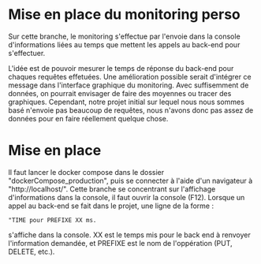 # Mise en place du monitoring perso

Sur cette branche, le monitoring s'effectue par l'envoie dans la console d'informations liées au temps que mettent les appels au back-end pour s'effectuer.

L'idée est de pouvoir mesurer le temps de réponse du back-end pour chaques requêtes effetuées. Une amélioration possible serait d'intégrer ce message dans l'interface graphique du monitoring. Avec suffisemment de données, on pourrait envisager de faire des moyennes ou tracer des graphiques. Cependant, notre projet initial sur lequel nous nous sommes basé n'envoie pas beaucoup de requêtes, nous n'avons donc pas assez de données pour en faire réellement quelque chose.

# Mise en place

Il faut lancer le docker compose dans le dossier "dockerCompose_production", puis se connecter à l'aide d'un navigateur à "http://localhost/".
Cette branche se concentrant sur l'affichage d'informations dans la console, il faut ouvrir la console (F12). Lorsque un appel au back-end se fait dans le projet, une ligne de la forme :

```
"TIME pour PREFIXE XX ms.
```

s'affiche dans la console. XX est le temps mis pour le back end à renvoyer l'information demandée, et PREFIXE est le nom de l'oppération (PUT, DELETE, etc.).